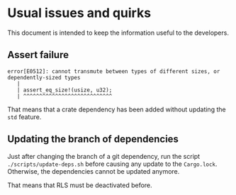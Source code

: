 # Usual issues and quirks

This document is intended to keep the information useful to the developers.

## Assert failure

```
error[E0512]: cannot transmute between types of different sizes, or dependently-sized types
   |
   | assert_eq_size!(usize, u32);
   | ^^^^^^^^^^^^^^^^^^^^^^^^^^^^
```

That means that a crate dependency has been added without updating the `std` feature.

## Updating the branch of dependencies

Just after changing the branch of a git dependency, run the script `./scripts/update-deps.sh`
before causing any update to the `Cargo.lock`. Otherwise, the dependencies cannot be updated anymore.

That means that RLS must be deactivated before.

